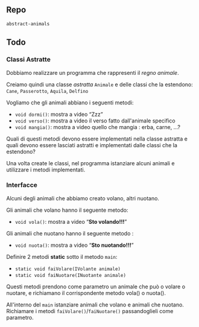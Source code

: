 ## Repo
`abstract-animals`

## Todo
### Classi Astratte
Dobbiamo realizzare un programma che rappresenti il *regno animale*.

Creiamo quindi una classe *astratta* `Animale` e delle classi che la estendono: `Cane`, `Passerotto`, `Aquila`, `Delfino`

Vogliamo che gli animali abbiano i seguenti metodi:
- `void dormi()`: mostra a video “Zzz”
- `void verso()`: mostra a video il verso fatto dall'animale specifico
- `void mangia()`: mostra a video quello che mangia : erba, carne, ...?

Quali di questi metodi devono essere implementati nella classe astratta e quali devono essere lasciati astratti e implementati dalle classi che la estendono?

Una volta create le classi, nel programma istanziare alcuni animali e utilizzare i metodi implementati.

### Interfacce
Alcuni degli animali che abbiamo creato volano, altri nuotano.

Gli animali che volano hanno il seguente metodo:
- `void vola()`: mostra a video “**Sto volando!!!**”

Gli animali che nuotano hanno il seguente metodo :
- `void nuota()`: mostra a video “**Sto nuotando!!!**”

Definire 2 metodi **static** sotto il metodo `main`:
- `static void faiVolare(IVolante animale)`
- `static void faiNuotare(INuotante animale)`

Questi metodi prendono come parametro un animale che può o volare o nuotare, e richiamano il corrispondente metodo vola() o nuota().

All'interno del `main` istanziare animali che volano e animali che nuotano. Richiamare i metodi `faiVolare()`/`faiNuotare()` passandoglieli come parametro.